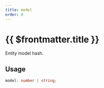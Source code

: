 ```yaml
---
title: model
order: 0
---
```


# {{ $frontmatter.title }}

Entity model hash.

## Usage

```ts
model: number | string;
```
